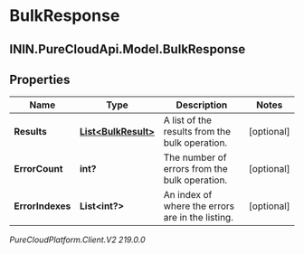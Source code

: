 # BulkResponse

## ININ.PureCloudApi.Model.BulkResponse

## Properties

|Name | Type | Description | Notes|
|------------ | ------------- | ------------- | -------------|
| **Results** | [**List&lt;BulkResult&gt;**](BulkResult) | A list of the results from the bulk operation. | [optional] |
| **ErrorCount** | **int?** | The number of errors from the bulk operation. | [optional] |
| **ErrorIndexes** | **List&lt;int?&gt;** | An index of where the errors are in the listing. | [optional] |



_PureCloudPlatform.Client.V2 219.0.0_
